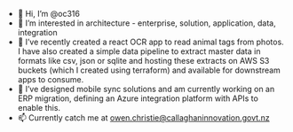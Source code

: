 - 👋 Hi, I’m @oc316
- 👀 I’m interested in architecture - enterprise, solution, application, data, integration
- 🌱 I’ve recently created a react OCR app to read animal tags from photos.  
      I have also created a simple data pipeline to extract master data in formats like csv, json or sqlite and hosting these extracts 
      on AWS S3 buckets (which I created using terraform) and available for downstream apps to consume.
- 💞️ I’ve designed mobile sync solutions and am currently working on an ERP migration, defining an Azure integration platform with APIs to enable this.
- 📫 Currently catch me at owen.christie@callaghaninnovation.govt.nz

<!---
oc316/oc316 is a ✨ special ✨ repository because its `README.md` (this file) appears on your GitHub profile.
You can click the Preview link to take a look at your changes.
--->

